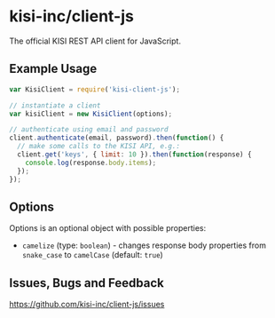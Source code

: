 # kisi-inc/client-js
The official KISI REST API client for JavaScript.

## Example Usage

```javascript
var KisiClient = require('kisi-client-js');

// instantiate a client
var kisiClient = new KisiClient(options);

// authenticate using email and password
client.authenticate(email, password).then(function() {
  // make some calls to the KISI API, e.g.:
  client.get('keys', { limit: 10 }).then(function(response) {
    console.log(response.body.items);
  });
});
```
## Options

Options is an optional object with possible properties:

- `camelize` (type: `boolean`) - changes response body properties from `snake_case` to `camelCase` (default: `true`)

## Issues, Bugs and Feedback

https://github.com/kisi-inc/client-js/issues
